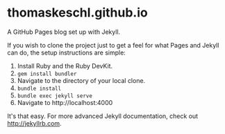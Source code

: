 thomaskeschl.github.io
======================

A GitHub Pages blog set up with Jekyll.

If you wish to clone the project just to get a feel for what Pages and Jekyll can do, the setup instructions are simple:

1. Install Ruby and the Ruby DevKit.
2. `gem install bundler`
3. Navigate to the directory of your local clone.
4. `bundle install`
5. `bundle exec jekyll serve`
6. Navigate to http://localhost:4000

It's that easy. For more advanced Jekyll documentation, check out http://jekyllrb.com.
